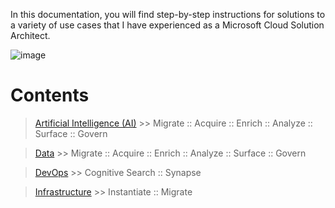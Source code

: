 In this documentation, you will find step-by-step instructions for solutions to a variety of use cases that I have experienced as a Microsoft Cloud Solution Architect.

![image](https://user-images.githubusercontent.com/44923999/185972867-64465cc3-0769-4045-bc5d-672f573854c7.png)

# Contents

> [Artificial Intelligence (AI)](AI.md) >> Migrate :: Acquire :: Enrich :: Analyze :: Surface :: Govern

> [Data](Data.md) >> Migrate :: Acquire :: Enrich :: Analyze :: Surface :: Govern

> [DevOps](DevOps.md) >> Cognitive Search :: Synapse

> [Infrastructure](Infrastructure.md) >> Instantiate :: Migrate

